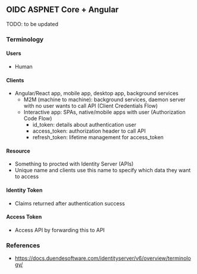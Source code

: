 ## OIDC ASPNET Core + Angular

TODO: to be updated

### Terminology
#### Users
- Human
#### Clients
- Angular/React app, mobile app, desktop app, background services
  - M2M (machine to machine): background services, daemon server with no user wants to call API (Client Credentials Flow)
  - Interactive app: SPAs, native/mobile apps with user (Authorization Code Flow)
    - id_token: details about authentication user
    - access_token: authorization header to call API
    - refresh_token: lifetime management for access_token
#### Resource
- Something to procted with Identity Server (APIs)
- Unique name and clients use this name to specify which data they want to access
#### Identity Token
- Claims returned after authentication success
#### Access Token
- Access API by forwarding this to API
### References
- https://docs.duendesoftware.com/identityserver/v6/overview/terminology/
